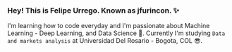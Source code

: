### Hey! This is Felipe Urrego. Known as jfurincon. ✨
I'm learning how to code everyday and I'm passionate about Machine Learning - Deep Learning, and Data Science 🤩.
Currently I'm studying `Data and markets analysis` at Universidad Del Rosario - Bogota, COL 😎.

<!--
**jfurincon/jfurincon** is a ✨ _special_ ✨ repository because its `README.md` (this file) appears on your GitHub profile.

Here are some ideas to get you started:

- 🔭 I’m currently working on ...
- 🌱 I’m currently learning ...
- 👯 I’m looking to collaborate on ...
- 🤔 I’m looking for help with ...
- 💬 Ask me about ...
- 📫 How to reach me: ...
- 😄 Pronouns: ...
- ⚡ Fun fact: ...
-->
